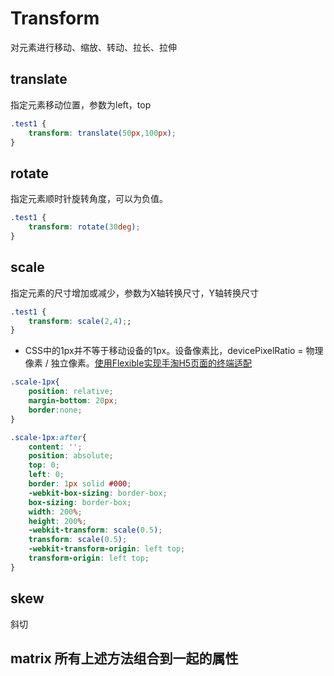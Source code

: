 # Transform

对元素进行移动、缩放、转动、拉长、拉伸

## translate

指定元素移动位置，参数为left，top

```css
.test1 {
    transform: translate(50px,100px);
}
```

## rotate

指定元素顺时针旋转角度，可以为负值。

```css
.test1 {
    transform: rotate(30deg);
}
```

## scale

指定元素的尺寸增加或减少，参数为X轴转换尺寸，Y轴转换尺寸

```css
.test1 {
    transform: scale(2,4);;
}
```

- CSS中的1px并不等于移动设备的1px。设备像素比，devicePixelRatio = 物理像素 / 独立像素。[使用Flexible实现手淘H5页面的终端适配 ](https://github.com/amfe/article/issues/17)

```css
.scale-1px{
    position: relative;
    margin-bottom: 20px;
    border:none;
}

.scale-1px:after{
    content: '';
    position: absolute;
    top: 0;
    left: 0;
    border: 1px solid #000;
    -webkit-box-sizing: border-box;
    box-sizing: border-box;
    width: 200%;
    height: 200%;
    -webkit-transform: scale(0.5);
    transform: scale(0.5);
    -webkit-transform-origin: left top;
    transform-origin: left top;
}

```

## skew

斜切

## matrix  所有上述方法组合到一起的属性